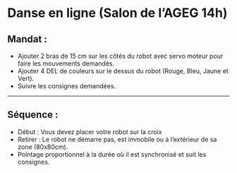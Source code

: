 # Danse en ligne (Salon de l’AGEG 14h)
## Mandat :
- Ajouter 2 bras de 15 cm sur les côtés du robot avec servo moteur pour faire les
mouvements demandés.
- Ajouter 4 DEL de couleurs sur le dessus du robot (Rouge, Bleu, Jaune et Vert).
- Suivre les consignes demandées.
---
## Séquence :
- Début :  Vous devez placer votre robot sur la croix
- Retirer : Le robot ne démarre pas, est immobile ou à l’extérieur de sa zone
(80x80cm).
- Pointage proportionnel à la durée où il est synchronisé et suit les consignes.